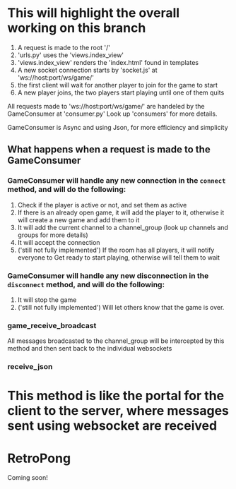 
# This will highlight the overall working on this branch

1. A request is made to the root '/'
2. 'urls.py' uses the 'views.index_view'
3. 'views.index_view' renders the 'index.html' found in templates
4. A new socket connection starts by 'socket.js' at 'ws://host:port/ws/game/'
5. the first client will wait for another player to join for the game to start
6. A new player joins, the two players start playing until one of them quits

All requests made to 'ws://host:port/ws/game/' are handeled by the GameConsumer at 'consumer.py'
Look up 'consumers' for more details.

GameConsumer is Async and using Json, for more efficiency and simplicity

## What happens when a request is made to the GameConsumer

### GameConsumer will handle any new connection in the `connect` method, and will do the following:

1. Check if the player is active or not, and set them as active
2. If there is an already open game, it will add the player to it, otherwise it will create a new game and add them to it
3. It will add the current channel to a channel_group (look up channels and groups for more details)
4. It will accept the connection
5. ('still not fully implemented') If the room has all players, it will notify everyone to Get ready to start playing, otherwise will tell them to wait

### GameConsumer will handle any new disconnection in the `disconnect` method, and will do the following:

1. It will stop the game
2. ('still not fully implemented') Will let others know that the game is over.

### game_receive_broadcast

All messages broadcasted to the channel_group will be intercepted by this method and then sent back to the individual websockets

### receive_json

This method is like the portal for the client to the server, where messages sent using websocket are received
=======
# RetroPong

Coming soon!
